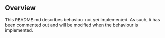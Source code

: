 ## Overview

This README.md describes behaviour not yet implemented. As such, it has been commented out and will be modified when the behaviour is implemented.

<!-- ## Overview

This example shows a use case for versioned schemas. There are 3 ways in which the mapping of instance data to schema file occurs:

1) The top level property of an instance file is evaluated against the schema definitions top level property in order to dynamically resolve which schema should be used to validate instance data.
2) The instance's file name is mapped to a schema ID in the `[tool.jsonschema_testing.schema_mapping]` section of a `pyproject.toml` file from which the test-schema command is run.
3) The instance file is decorated with a comment in the form `# jsonschema: <schema_id>`.

### What problem is being solved

The first mapping works great so long as differing instance files with the same top level properties don't need to adhere to different schemas. If schema applied to the data in one instance file for a given top level property differs from another instance file which has the same top level property but adheres to a different schema, however, another level of resolution is necessary. This can happen when two different versions of a schema for a given data type need to exist in tandem while migrating from one version of the schema to another.

On `eng-london-rt1`, for example, the instance data could be defined as follows

```yaml
---
dns_servers:
  - address: "10.6.6.6"
  - address: "10.7.7.7"
```

A new schema may be rolled out which renames the `address` key to `host`. Take `ger-berlin-rt1` for example:

```yaml
---
dns_servers:
  - host: "10.6.6.6"
  - host: "10.7.7.7"
```
In real life this could be something like creating another required property which isn't yet required on the old schema.

Because many different tools create and consume this data, it is sometimes beneficial to create versioned schemas so that different tools can consume different versions of the data while the tools are being migrated to consume data in the format of the new schema.

### Examples

#### Filename to Schema ID mapping

The DNS entries in `eng-london-rt1`'s `dns_v1.yml` and `ger-berlin-rt1`'s `dns_v2.yml` files showcase solution #2 described in the section above. In the `[tool.schema_enforcer.schema_mapping]` section of the `pyproject.toml` file (at the same location as this readme), file hostnames are mapped to a list of schema IDs which should be validated against them as follows:

```toml
[tool.schema_enforcer.schema_mapping]
'dns_v1.yml' = ['schemas/dns_servers']
'dns_v2.yml' = ['schemas/dns_servers_v2']
```

When the `test-schema validate` command is run with the `--show-checks` flag passed in, it shows that the `dns_v1.yml` and `dns_v2.yml` files in `eng-london-rt1` and `ger-berlin-rt1` will both be mapped to the appropriate schema, per their filename, as expected.

```cli
bash$ test-schema validate --show-checks | grep 'Instance\|--------\|eng-london-rt1/dns\|ger-berlin-rt1/dns'
Instance File                                     Schema
--------------------------------------------------------------------------------
./hostvars/eng-london-rt1/dns_v1.yml               ['schemas/dns_servers']
./hostvars/ger-berlin-rt1/dns_v2.yml               ['schemas/dns_servers_v2']
```

>Note: grep used to pull only dns schema mappings from devices eng-london-rt1 and ger-berlin-rt1 as well as headers for clarity and brevity.

When the schem validations are run, you can see that instance files adhere to schema as expected.

```cli
bash$ test-schema validate --show-pass | grep 'eng-london-rt1/dns\|ger-berlin-rt1/dns'
PASS [FILE] ./hostvars/eng-london-rt1/dns_v1.yml
PASS [FILE] ./hostvars/ger-berlin-rt1/dns_v2.yml
```

Further examination of the dns_v1.yml file in eng-london-rt1 shows that it is using the `address` k/v pair to indicate dns addresses, where the dns_v2.yml file in ger-berlin-rt1 is using the `host` k/v pair to indicate dns addresses.

```cli
bash$ cat ./hostvars/eng-london-rt1/dns_v1.yml                                       
---
dns_servers:
  - address: "10.6.6.6"
  - address: "10.7.7.7"

bash$ cat ./hostvars/ger-berlin-rt1/dns_v2.yml
---
dns_servers:
  - host: "10.6.6.6"
  - host: "10.7.7.7"
```
#### Instance file decorated with `#jsonschema: <schema_id>` decorator

`chi-beijing-rt1`'s `dns.yml` files showcase solution #3 described in the Overview section. In this case, `dns.yml` files are defined in nested `v1` and `v2` directories

```cli
bash$ tree hostvars/chi-beijing-rt1
├── dns
│   ├── v1
│   │   └── dns.yml
│   └── v2
│       └── dns.yml
└── syslog.yml

3 directories, 3 files
```

The dns file in the v1 directory has a decorator at the top specifying the file should be adherent with the schema who's ID is `schemas/dns_servers`

```cli
bash$ cat hostvars/chi-beijing-rt1/dns/v1/dns.yml
# jsonschema: schemas/dns_servers
---
dns_servers:
  - address: "10.1.1.1"
  - address: "10.2.2.2"
```

The dns file in the v2 directory has a decorator at the top specifying the file should be adherent with the schema who's ID is `schemas/dns_servers_v2`

```cli
bash$ cat hostvars/chi-beijing-rt1/dns/v2/dns.yml
# jsonschema: schemas/dns_servers_v2
---
dns_servers:
  - host: "10.1.1.1"
  - host: "10.2.2.2"
```

When the `test-schema` command is run in `validate` mode with the `--show-checks` flag checked in, it shows chi-beijing-rt1's dns files being mapped to the right schema IDs, even though the actual file name (dns.yml) is the same for both instance files.

```cli
bash$ test-schema validate --show-checks | grep 'Instance\|--------\|chi-beijing-rt1/dns'
Instance File                                     Schema
--------------------------------------------------------------------------------
./hostvars/chi-beijing-rt1/dns/v1/dns.yml          ['schemas/dns_servers']
./hostvars/chi-beijing-rt1/dns/v2/dns.yml          ['schemas/dns_servers_v2']
```

>Note: grep used to pull only dns schema mappings from devices chi-beijing-rt1 as well as headers for clarity and brevity.

When the schema validations are run, you can see that instance files adhere to schema as expected.

```cli
bash$ test-schema validate --show-pass | grep chi-beijing-rt1/dns                     
PASS [FILE] ./hostvars/chi-beijing-rt1/dns/v1/dns.yml
PASS [FILE] ./hostvars/chi-beijing-rt1/dns/v2/dns.yml
```

Further examination of the files (already cat'd out above) shows the v1 schema using the `address` property and the v2 schema using the `host` property to define dns servers. -->
